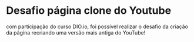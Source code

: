 # Desafio página clone do Youtube
com participação do curso DIO.io, foi possível realizar o desafio da criação da página recriando uma versão mais antiga do YouTube!
